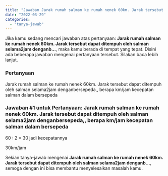 ```yaml
---
title: "Jawaban Jarak rumah salman ke rumah nenek 60km. Jarak tersebut dapat ditempuh oleh salman selama2jam denganb..."
date: "2022-03-29"
categories: 
  - "tanya-jawab"
---
```


Jika kamu sedang mencari jawaban atas pertanyaan: **Jarak rumah salman ke rumah nenek 60km. Jarak tersebut dapat ditempuh oleh salman selama2jam denganb...**, maka kamu berada di tempat yang tepat. Disini ada beberapa jawaban mengenai pertanyaan tersebut. Silakan baca lebih lanjut.

### Pertanyaan

Jarak rumah salman ke rumah nenek 60km. Jarak tersebut dapat ditempuh oleh salman selama2jam denganbersepeda,, berapa km/jam kecepatan salman dalam bersepeda​

### Jawaban #1 untuk Pertanyaan: Jarak rumah salman ke rumah nenek 60km. Jarak tersebut dapat ditempuh oleh salman selama2jam denganbersepeda,, berapa km/jam kecepatan salman dalam bersepeda​

60 : 2 = 30 jadi kecepatannya

30km/jam

Sekian tanya-jawab mengenai **Jarak rumah salman ke rumah nenek 60km. Jarak tersebut dapat ditempuh oleh salman selama2jam denganb...**, semoga dengan ini bisa membantu menyelesaikan masalah kamu.
